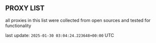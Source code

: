 ## PROXY LIST

all proxies in this list were collected from open sources and tested for functionality

last update: `2025-01-30 03:04:24.223648+00:00` UTC